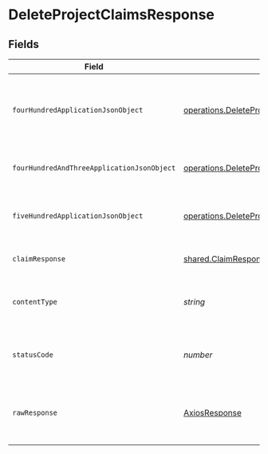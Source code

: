 # DeleteProjectClaimsResponse


## Fields

| Field                                                                                                                                                          | Type                                                                                                                                                           | Required                                                                                                                                                       | Description                                                                                                                                                    |
| -------------------------------------------------------------------------------------------------------------------------------------------------------------- | -------------------------------------------------------------------------------------------------------------------------------------------------------------- | -------------------------------------------------------------------------------------------------------------------------------------------------------------- | -------------------------------------------------------------------------------------------------------------------------------------------------------------- |
| `fourHundredApplicationJsonObject`                                                                                                                             | [operations.DeleteProjectClaimsResponseBody](../../models/operations/deleteprojectclaimsresponsebody.md)                                                       | :heavy_minus_sign:                                                                                                                                             | The request is malformed (e.g, a given path parameter is invalid)<br/>                                                                                         |
| `fourHundredAndThreeApplicationJsonObject`                                                                                                                     | [operations.DeleteProjectClaimsOIDCTokenManagementResponseBody](../../models/operations/deleteprojectclaimsoidctokenmanagementresponsebody.md)                 | :heavy_minus_sign:                                                                                                                                             | The user is forbidden from making this request<br/>                                                                                                            |
| `fiveHundredApplicationJsonObject`                                                                                                                             | [operations.DeleteProjectClaimsOIDCTokenManagementResponseResponseBody](../../models/operations/deleteprojectclaimsoidctokenmanagementresponseresponsebody.md) | :heavy_minus_sign:                                                                                                                                             | Something unexpected happened on the server.                                                                                                                   |
| `claimResponse`                                                                                                                                                | [shared.ClaimResponse](../../models/shared/claimresponse.md)                                                                                                   | :heavy_minus_sign:                                                                                                                                             | Claims successfully deleted.                                                                                                                                   |
| `contentType`                                                                                                                                                  | *string*                                                                                                                                                       | :heavy_check_mark:                                                                                                                                             | HTTP response content type for this operation                                                                                                                  |
| `statusCode`                                                                                                                                                   | *number*                                                                                                                                                       | :heavy_check_mark:                                                                                                                                             | HTTP response status code for this operation                                                                                                                   |
| `rawResponse`                                                                                                                                                  | [AxiosResponse](https://axios-http.com/docs/res_schema)                                                                                                        | :heavy_minus_sign:                                                                                                                                             | Raw HTTP response; suitable for custom response parsing                                                                                                        |